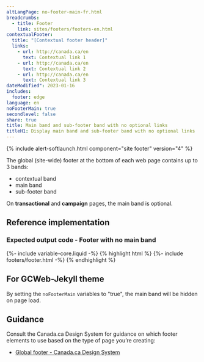 ```yaml
---
altLangPage: no-footer-main-fr.html
breadcrumbs:
  - title: Footer
    link: sites/footers/footers-en.html
contextualFooter:
  title: "[Contextual footer header]"
  links:
    - url: http://canada.ca/en
      text: Contextual link 1
    - url: http://canada.ca/en
      text: Contextual link 2
    - url: http://canada.ca/en
      text: Contextual link 3
dateModified": 2023-01-16
includes:
  footer: edge
language: en
noFooterMain: true
secondlevel: false
share: true
title: Main band and sub-footer band with no optional links
titleH1: Display main band and sub-footer band with no optional links
---
```

<div class="wb-prettify all-pre hide"></div>

{% include alert-softlaunch.html component="site footer" version="4" %}

The global (site-wide) footer at the bottom of each web page contains up to 3 bands:
* contextual band
* main band
* sub-footer band

On **transactional** and **campaign** pages, the main band is optional.

## Reference implementation
### Expected output code - Footer with no main band
{%- include variable-core.liquid -%}
{% highlight html %}
	{%- include footers/footer.html -%}
{% endhighlight %}

## For GCWeb-Jekyll theme
By setting the `noFooterMain` variables to "true", the main band will be hidden on page load.

## Guidance
Consult the Canada.ca Design System for guidance on which footer elements to use based on the type of page you’re creating:
* [Global footer - Canada.ca Design System](https://design.canada.ca/common-design-patterns/site-footer.html)